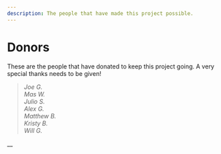 ```yaml
---
description: The people that have made this project possible.
---
```


# Donors

These are the people that have donated to keep this project going. A very special thanks needs to be given!

> _Joe G.  
> Mas W.  
> Julio S.  
> Alex G.  
> Matthew B.  
> Kristy B.   
> Will G._

\_\_

